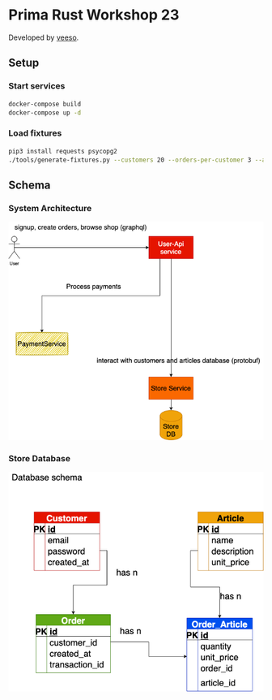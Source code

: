 # Prima Rust Workshop 23

Developed by [veeso](https://github.com/veeso).

## Setup

### Start services

```sh
docker-compose build
docker-compose up -d
```

### Load fixtures

```sh
pip3 install requests psycopg2
./tools/generate-fixtures.py --customers 20 --orders-per-customer 3 --articles-per-order 3
```

## Schema

### System Architecture

![system-architecture](assets/images/system-architecture.png)

### Store Database

![database](assets/images/database.png)
